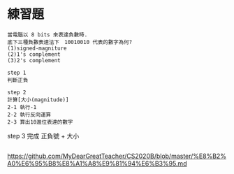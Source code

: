 # 練習題
```
當電腦以 8 bits 來表達負數時.
底下三種負數表達法下　10010010 代表的數字為何?
(1)signed-magniture
(2)1's complement
(3)2's complement
```

```
step 1
判斷正負
```
```
step 2
計算[大小(magnitude)]
2-1 執行-1
2-2 執行反向運算
2-3 算出10進位表達的數字

```
step 3
完成 正負號 + 大小
```
```
https://github.com/MyDearGreatTeacher/CS2020B/blob/master/%E8%B2%A0%E6%95%B8%E8%A1%A8%E9%81%94%E6%B3%95.md
```
